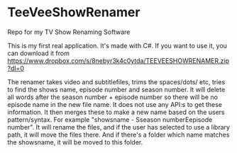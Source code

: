 # TeeVeeShowRenamer
Repo for my TV Show Renaming Software

This is my first real application. It's made with C#. If you want to use it, you can download it from https://www.dropbox.com/s/8nebyr3k4c0ytda/TEEVEESHOWRENAMER.zip?dl=0 

The renamer takes video and subtitlefiles, trims the spaces/dots/ etc, tries to find the shows name, episode number and season number. It will delete all words after the season number + episode number so there will be no episode name in the new file name. It does not use any API:s to get these information.
It then merges these to make a new name based on the users pattern/syntax. For example "showsname - Sseason numberEepisode number".
It will rename the files, and if the user has selected to use a library path, it will move the files there. And if there's a folder
which name matches the showsname, it will be moved to this folder.
